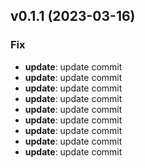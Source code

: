 ## v0.1.1 (2023-03-16)

### Fix

- **update**: update commit
- **update**: update commit
- **update**: update commit
- **update**: update commit
- **update**: update commit
- **update**: update commit
- **update**: update commit
- **update**: update commit
- **update**: update commit
